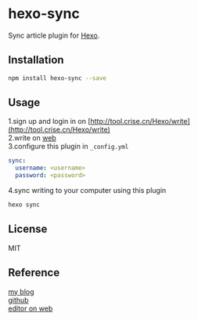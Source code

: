 # hexo-sync
Sync article plugin for [Hexo](http://hexo.io/).

## Installation
```bash
npm install hexo-sync --save
```

## Usage
1.sign up and login in on [http://tool.crise.cn/Hexo/write](http://tool.crise.cn/Hexo/write)  
2.write on [web](http://tool.crise.cn/Hexo/write)  
3.configure this plugin in `_config.yml`  
```yaml
sync:
  username: <username>
  password: <password>
```
4.sync writing to your computer using this plugin  
```bash
hexo sync
```

## License
MIT

## Reference
[my blog](http://blog.crise.cn/about/hexo.html)  
[github](https://github.com/rise0chen/hexo-sync)  
[editor on web](http://tool.crise.cn/Hexo/write)  
